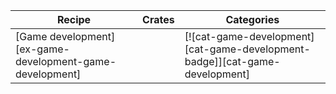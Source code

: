 | Recipe | Crates | Categories |
|---|---|---|
| [Game development][ex-game-development-game-development] |  | [![cat-game-development][cat-game-development-badge]][cat-game-development] |
